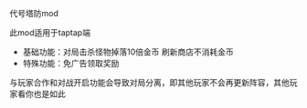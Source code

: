 代号塔防mod

此mod适用于taptap端

- 基础功能：对局击杀怪物掉落10倍金币 刷新商店不消耗金币
- 特殊功能：免广告领取奖励

与玩家合作和对战开启功能会导致对局分离，即其他玩家不会再更新阵容，其他玩家看你也是如此
